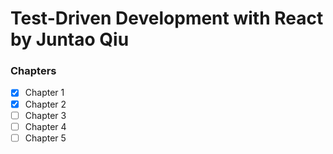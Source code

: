 # Test-Driven Development with React by Juntao Qiu

### Chapters

- [x] Chapter 1
- [x] Chapter 2
- [ ] Chapter 3
- [ ] Chapter 4
- [ ] Chapter 5
